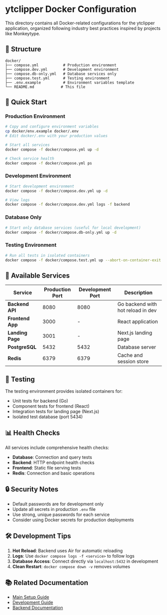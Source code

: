 # ytclipper Docker Configuration

This directory contains all Docker-related configurations for the ytclipper application, organized following industry best practices inspired by projects like Monkeytype.

## 📁 Structure

```
docker/
├── compose.yml           # Production environment
├── compose.dev.yml       # Development environment  
├── compose.db-only.yml   # Database services only
├── compose.test.yml      # Testing environment
├── .env.example          # Environment variables template
└── README.md            # This file
```

## 🚀 Quick Start

### Production Environment
```bash
# Copy and configure environment variables
cp docker/env.example docker/.env
# Edit docker/.env with your production values

# Start all services
docker compose -f docker/compose.yml up -d

# Check service health
docker compose -f docker/compose.yml ps
```

### Development Environment
```bash
# Start development environment
docker compose -f docker/compose.dev.yml up -d

# View logs
docker compose -f docker/compose.dev.yml logs -f backend
```

### Database Only
```bash
# Start only database services (useful for local development)
docker compose -f docker/compose.db-only.yml up -d
```

### Testing Environment
```bash
# Run all tests in isolated containers
docker compose -f docker/compose.test.yml up --abort-on-container-exit
```

## 🔧 Available Services

| Service | Production Port | Development Port | Description |
|---------|----------------|------------------|-------------|
| **Backend API** | 8080 | 8080 | Go backend with hot reload in dev |
| **Frontend App** | 3000 | - | React application |
| **Landing Page** | 3001 | - | Next.js landing page |
| **PostgreSQL** | 5432 | 5432 | Database server |
| **Redis** | 6379 | 6379 | Cache and session store |

## 🐛 Testing

The testing environment provides isolated containers for:
- Unit tests for backend (Go)
- Component tests for frontend (React)
- Integration tests for landing page (Next.js)
- Isolated test database (port 5434)

## 📊 Health Checks

All services include comprehensive health checks:
- **Database**: Connection and query tests
- **Backend**: HTTP endpoint health checks
- **Frontend**: Static file serving tests
- **Redis**: Connection and basic operations

## 🔒 Security Notes

- Default passwords are for development only
- Update all secrets in production `.env` file
- Use strong, unique passwords for each service
- Consider using Docker secrets for production deployments

## 🛠 Development Tips

1. **Hot Reload**: Backend uses Air for automatic reloading
2. **Logs**: Use `docker compose logs -f <service>` to follow logs
3. **Database Access**: Connect directly via `localhost:5432` in development
4. **Clean Restart**: `docker compose down -v` removes volumes

## 📚 Related Documentation

- [Main Setup Guide](../DOCKER_SETUP.md)
- [Development Guide](../DEVELOPMENT.md)
- [Backend Documentation](../backend/README.md) 